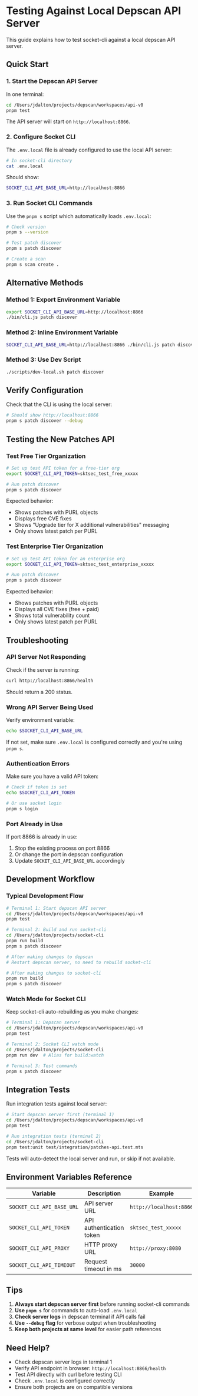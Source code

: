 # Testing Against Local Depscan API Server

This guide explains how to test socket-cli against a local depscan API server.

## Quick Start

### 1. Start the Depscan API Server

In one terminal:

```bash
cd /Users/jdalton/projects/depscan/workspaces/api-v0
pnpm test
```

The API server will start on `http://localhost:8866`.

### 2. Configure Socket CLI

The `.env.local` file is already configured to use the local API server:

```bash
# In socket-cli directory
cat .env.local
```

Should show:
```bash
SOCKET_CLI_API_BASE_URL=http://localhost:8866
```

### 3. Run Socket CLI Commands

Use the `pnpm s` script which automatically loads `.env.local`:

```bash
# Check version
pnpm s --version

# Test patch discover
pnpm s patch discover

# Create a scan
pnpm s scan create .
```

## Alternative Methods

### Method 1: Export Environment Variable

```bash
export SOCKET_CLI_API_BASE_URL=http://localhost:8866
./bin/cli.js patch discover
```

### Method 2: Inline Environment Variable

```bash
SOCKET_CLI_API_BASE_URL=http://localhost:8866 ./bin/cli.js patch discover
```

### Method 3: Use Dev Script

```bash
./scripts/dev-local.sh patch discover
```

## Verify Configuration

Check that the CLI is using the local server:

```bash
# Should show http://localhost:8866
pnpm s patch discover --debug
```

## Testing the New Patches API

### Test Free Tier Organization

```bash
# Set up test API token for a free-tier org
export SOCKET_CLI_API_TOKEN=sktsec_test_free_xxxxx

# Run patch discover
pnpm s patch discover
```

Expected behavior:
- Shows patches with PURL objects
- Displays free CVE fixes
- Shows "Upgrade tier for X additional vulnerabilities" messaging
- Only shows latest patch per PURL

### Test Enterprise Tier Organization

```bash
# Set up test API token for an enterprise org
export SOCKET_CLI_API_TOKEN=sktsec_test_enterprise_xxxxx

# Run patch discover
pnpm s patch discover
```

Expected behavior:
- Shows patches with PURL objects
- Displays all CVE fixes (free + paid)
- Shows total vulnerability count
- Only shows latest patch per PURL

## Troubleshooting

### API Server Not Responding

Check if the server is running:

```bash
curl http://localhost:8866/health
```

Should return a 200 status.

### Wrong API Server Being Used

Verify environment variable:

```bash
echo $SOCKET_CLI_API_BASE_URL
```

If not set, make sure `.env.local` is configured correctly and you're using `pnpm s`.

### Authentication Errors

Make sure you have a valid API token:

```bash
# Check if token is set
echo $SOCKET_CLI_API_TOKEN

# Or use socket login
pnpm s login
```

### Port Already in Use

If port 8866 is already in use:

1. Stop the existing process on port 8866
2. Or change the port in depscan configuration
3. Update `SOCKET_CLI_API_BASE_URL` accordingly

## Development Workflow

### Typical Development Flow

```bash
# Terminal 1: Start depscan API server
cd /Users/jdalton/projects/depscan/workspaces/api-v0
pnpm test

# Terminal 2: Build and run socket-cli
cd /Users/jdalton/projects/socket-cli
pnpm run build
pnpm s patch discover

# After making changes to depscan
# Restart depscan server, no need to rebuild socket-cli

# After making changes to socket-cli
pnpm run build
pnpm s patch discover
```

### Watch Mode for Socket CLI

Keep socket-cli auto-rebuilding as you make changes:

```bash
# Terminal 1: Depscan server
cd /Users/jdalton/projects/depscan/workspaces/api-v0
pnpm test

# Terminal 2: Socket CLI watch mode
cd /Users/jdalton/projects/socket-cli
pnpm run dev  # Alias for build:watch

# Terminal 3: Test commands
pnpm s patch discover
```

## Integration Tests

Run integration tests against local server:

```bash
# Start depscan server first (terminal 1)
cd /Users/jdalton/projects/depscan/workspaces/api-v0
pnpm test

# Run integration tests (terminal 2)
cd /Users/jdalton/projects/socket-cli
pnpm test:unit test/integration/patches-api.test.mts
```

Tests will auto-detect the local server and run, or skip if not available.

## Environment Variables Reference

| Variable | Description | Example |
|----------|-------------|---------|
| `SOCKET_CLI_API_BASE_URL` | API server URL | `http://localhost:8866` |
| `SOCKET_CLI_API_TOKEN` | API authentication token | `sktsec_test_xxxxx` |
| `SOCKET_CLI_API_PROXY` | HTTP proxy URL | `http://proxy:8080` |
| `SOCKET_CLI_API_TIMEOUT` | Request timeout in ms | `30000` |

## Tips

1. **Always start depscan server first** before running socket-cli commands
2. **Use `pnpm s`** for commands to auto-load `.env.local`
3. **Check server logs** in depscan terminal if API calls fail
4. **Use `--debug` flag** for verbose output when troubleshooting
5. **Keep both projects at same level** for easier path references

## Need Help?

- Check depscan server logs in terminal 1
- Verify API endpoint in browser: `http://localhost:8866/health`
- Test API directly with curl before testing CLI
- Check `.env.local` is configured correctly
- Ensure both projects are on compatible versions
